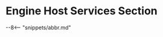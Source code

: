 <!-- SPDX-License-Identifier: CC-BY-4.0 -->
<!-- Copyright Contributors to the Egeria project. -->

# Engine Host Services Section



--8<-- "snippets/abbr.md"
